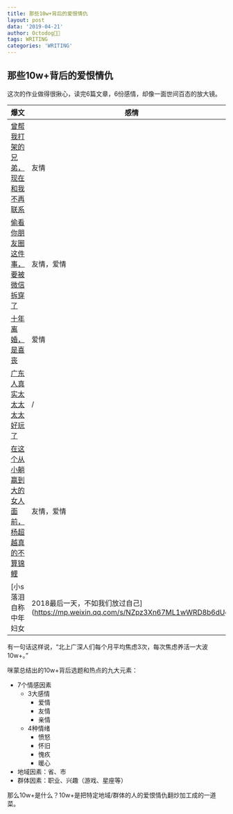```yaml
---
title: 那些10w+背后的爱恨情仇
layout: post
data: '2019-04-21'
author: Octodog🐙🐶
tags: WRITING
categories: 'WRITING'
---
```


## 那些10w+背后的爱恨情仇

这次的作业做得很揪心，读完6篇文章，6份感情，却像一面世间百态的放大镜。



| 爆文 | 感情 | 群体 | 情绪 |地域 |
| ------ | ------ | ------ | ------ | ------ |
| [曾帮我打架的兄弟，现在和我不再联系](https://mp.weixin.qq.com/s/qLHz5RIHYdOjjt1hzKRA4g) | 友情 | 同学 |愧疚，暖心 |异地 |
| [偷看你朋友圈这件事，要被微信拆穿了](https://mp.weixin.qq.com/s/LPDO8KypNJv9xEU2CIFDTQ) | 友情，爱情 | 微信通讯录好友 | 怀旧，暖心 | 异地，陌路|
| [十年离婚，是喜丧](https://mp.weixin.qq.com/s/mSsPC2vlP4ZHJmZXGj6L8A) | 爱情 | 北漂梦想 | 愧疚，愤怒 | 广东 |
| [广东人真实太太太太太好玩了](https://mp.weixin.qq.com/s/0hn4lyuUVXWhWpe4Bxac6A) | / | 地区风俗 | 暖心，吐槽，搞笑 | 广东 |
| [在这个从小躺赢到大的女人面前，杨超越真的不算锦鲤](https://mp.weixin.qq.com/s/PRabMriWcPYKpZ7_QG520g) | 友情，爱情 | 锦鲤反转剧 | 暖心，怀旧 | / |
| [小s落泪自称中年妇女|2018最后一天，不如我们放过自己](https://mp.weixin.qq.com/s/NZpz3Xn67ML1wWRD8b6dUg) | 亲情（对自己） | 精彩生活的女性 | 暖心，怀旧 | 五湖四海 |



有一句话这样说，“北上广深人们每个月平均焦虑3次，每次焦虑养活一大波10w+。”

咪蒙总结出的10w+背后选题和热点的九大元素：
- 7个情感因素
	- 3大感情
		- 爱情
		- 友情
		- 亲情
	- 4种情绪
		- 愤怒
		- 怀旧
		- 愧疚
		- 暖心
- 地域因素：省、市
- 群体因素：职业、兴趣（游戏、星座等）

那么10w+是什么？10w+是把特定地域/群体的人的爱恨情仇翻炒加工成的一道菜。